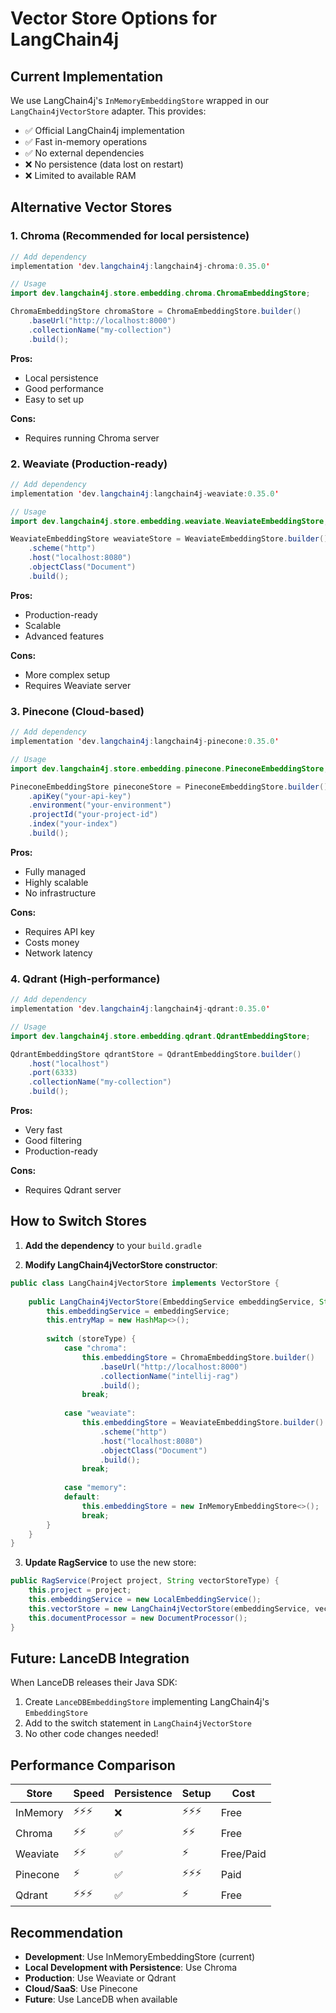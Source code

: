 # Vector Store Options for LangChain4j

## Current Implementation

We use LangChain4j's `InMemoryEmbeddingStore` wrapped in our `LangChain4jVectorStore` adapter. This provides:

- ✅ Official LangChain4j implementation
- ✅ Fast in-memory operations
- ✅ No external dependencies
- ❌ No persistence (data lost on restart)
- ❌ Limited to available RAM

## Alternative Vector Stores

### 1. Chroma (Recommended for local persistence)

```java
// Add dependency
implementation 'dev.langchain4j:langchain4j-chroma:0.35.0'

// Usage
import dev.langchain4j.store.embedding.chroma.ChromaEmbeddingStore;

ChromaEmbeddingStore chromaStore = ChromaEmbeddingStore.builder()
    .baseUrl("http://localhost:8000")
    .collectionName("my-collection")
    .build();
```

**Pros:**
- Local persistence
- Good performance
- Easy to set up

**Cons:**
- Requires running Chroma server

### 2. Weaviate (Production-ready)

```java
// Add dependency
implementation 'dev.langchain4j:langchain4j-weaviate:0.35.0'

// Usage
import dev.langchain4j.store.embedding.weaviate.WeaviateEmbeddingStore;

WeaviateEmbeddingStore weaviateStore = WeaviateEmbeddingStore.builder()
    .scheme("http")
    .host("localhost:8080")
    .objectClass("Document")
    .build();
```

**Pros:**
- Production-ready
- Scalable
- Advanced features

**Cons:**
- More complex setup
- Requires Weaviate server

### 3. Pinecone (Cloud-based)

```java
// Add dependency
implementation 'dev.langchain4j:langchain4j-pinecone:0.35.0'

// Usage
import dev.langchain4j.store.embedding.pinecone.PineconeEmbeddingStore;

PineconeEmbeddingStore pineconeStore = PineconeEmbeddingStore.builder()
    .apiKey("your-api-key")
    .environment("your-environment")
    .projectId("your-project-id")
    .index("your-index")
    .build();
```

**Pros:**
- Fully managed
- Highly scalable
- No infrastructure

**Cons:**
- Requires API key
- Costs money
- Network latency

### 4. Qdrant (High-performance)

```java
// Add dependency
implementation 'dev.langchain4j:langchain4j-qdrant:0.35.0'

// Usage
import dev.langchain4j.store.embedding.qdrant.QdrantEmbeddingStore;

QdrantEmbeddingStore qdrantStore = QdrantEmbeddingStore.builder()
    .host("localhost")
    .port(6333)
    .collectionName("my-collection")
    .build();
```

**Pros:**
- Very fast
- Good filtering
- Production-ready

**Cons:**
- Requires Qdrant server

## How to Switch Stores

1. **Add the dependency** to your `build.gradle`

2. **Modify LangChain4jVectorStore constructor**:

```java
public class LangChain4jVectorStore implements VectorStore {
    
    public LangChain4jVectorStore(EmbeddingService embeddingService, String storeType) {
        this.embeddingService = embeddingService;
        this.entryMap = new HashMap<>();
        
        switch (storeType) {
            case "chroma":
                this.embeddingStore = ChromaEmbeddingStore.builder()
                    .baseUrl("http://localhost:8000")
                    .collectionName("intellij-rag")
                    .build();
                break;
                
            case "weaviate":
                this.embeddingStore = WeaviateEmbeddingStore.builder()
                    .scheme("http")
                    .host("localhost:8080")
                    .objectClass("Document")
                    .build();
                break;
                
            case "memory":
            default:
                this.embeddingStore = new InMemoryEmbeddingStore<>();
                break;
        }
    }
}
```

3. **Update RagService** to use the new store:

```java
public RagService(Project project, String vectorStoreType) {
    this.project = project;
    this.embeddingService = new LocalEmbeddingService();
    this.vectorStore = new LangChain4jVectorStore(embeddingService, vectorStoreType);
    this.documentProcessor = new DocumentProcessor();
}
```

## Future: LanceDB Integration

When LanceDB releases their Java SDK:

1. Create `LanceDBEmbeddingStore` implementing LangChain4j's `EmbeddingStore`
2. Add to the switch statement in `LangChain4jVectorStore`
3. No other code changes needed!

## Performance Comparison

| Store | Speed | Persistence | Setup | Cost |
|-------|-------|-------------|-------|------|
| InMemory | ⚡⚡⚡ | ❌ | ⚡⚡⚡ | Free |
| Chroma | ⚡⚡ | ✅ | ⚡⚡ | Free |
| Weaviate | ⚡⚡ | ✅ | ⚡ | Free/Paid |
| Pinecone | ⚡ | ✅ | ⚡⚡⚡ | Paid |
| Qdrant | ⚡⚡⚡ | ✅ | ⚡ | Free |

## Recommendation

- **Development**: Use InMemoryEmbeddingStore (current)
- **Local Development with Persistence**: Use Chroma
- **Production**: Use Weaviate or Qdrant
- **Cloud/SaaS**: Use Pinecone
- **Future**: Use LanceDB when available
